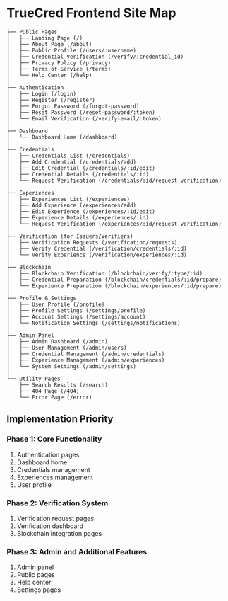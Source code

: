 # TrueCred Frontend Site Map

```
├── Public Pages
│   ├── Landing Page (/)
│   ├── About Page (/about)
│   ├── Public Profile (/users/:username)
│   ├── Credential Verification (/verify/:credential_id)
│   ├── Privacy Policy (/privacy)
│   ├── Terms of Service (/terms)
│   └── Help Center (/help)
│
├── Authentication
│   ├── Login (/login)
│   ├── Register (/register)
│   ├── Forgot Password (/forgot-password)
│   ├── Reset Password (/reset-password/:token)
│   └── Email Verification (/verify-email/:token)
│
├── Dashboard
│   └── Dashboard Home (/dashboard)
│
├── Credentials
│   ├── Credentials List (/credentials)
│   ├── Add Credential (/credentials/add)
│   ├── Edit Credential (/credentials/:id/edit)
│   ├── Credential Details (/credentials/:id)
│   └── Request Verification (/credentials/:id/request-verification)
│
├── Experiences
│   ├── Experiences List (/experiences)
│   ├── Add Experience (/experiences/add)
│   ├── Edit Experience (/experiences/:id/edit)
│   ├── Experience Details (/experiences/:id)
│   └── Request Verification (/experiences/:id/request-verification)
│
├── Verification (for Issuers/Verifiers)
│   ├── Verification Requests (/verification/requests)
│   ├── Verify Credential (/verification/credentials/:id)
│   └── Verify Experience (/verification/experiences/:id)
│
├── Blockchain
│   ├── Blockchain Verification (/blockchain/verify/:type/:id)
│   ├── Credential Preparation (/blockchain/credentials/:id/prepare)
│   └── Experience Preparation (/blockchain/experiences/:id/prepare)
│
├── Profile & Settings
│   ├── User Profile (/profile)
│   ├── Profile Settings (/settings/profile)
│   ├── Account Settings (/settings/account)
│   └── Notification Settings (/settings/notifications)
│
├── Admin Panel
│   ├── Admin Dashboard (/admin)
│   ├── User Management (/admin/users)
│   ├── Credential Management (/admin/credentials)
│   ├── Experience Management (/admin/experiences)
│   └── System Settings (/admin/settings)
│
└── Utility Pages
    ├── Search Results (/search)
    ├── 404 Page (/404)
    └── Error Page (/error)
```

## Implementation Priority

### Phase 1: Core Functionality
1. Authentication pages
2. Dashboard home
3. Credentials management
4. Experiences management
5. User profile

### Phase 2: Verification System
1. Verification request pages
2. Verification dashboard
3. Blockchain integration pages

### Phase 3: Admin and Additional Features
1. Admin panel
2. Public pages
3. Help center
4. Settings pages
